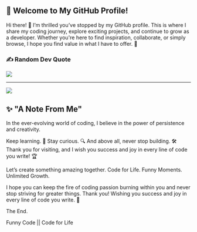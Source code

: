 ## 🌟 Welcome to My GitHub Profile!
Hi there! 👋
I’m thrilled you’ve stopped by my GitHub profile. This is where I share my coding journey, explore exciting projects, and continue to grow as a developer. Whether you're here to find inspiration, collaborate, or simply browse, I hope you find value in what I have to offer. 🚀


### ✍️ Random Dev Quote
![](https://quotes-github-readme.vercel.app/api?type=horizontal&theme=radical)

---
[![](https://visitcount.itsvg.in/api?id=mikey-occur&icon=0&color=0)](https://visitcount.itsvg.in)

<!-- Proudly created with GPRM ( https://gprm.itsvg.in ) -->

## ✨ "A Note From Me"
In the ever-evolving world of coding, I believe in the power of persistence and creativity.

Keep learning. 🌱
Stay curious. 🔍
And above all, never stop building. 🛠️
Thank you for visiting, and I wish you success and joy in every line of code you write! 🏆

Let’s create something amazing together.
Code for Life. Funny Moments. Unlimited Growth.

I hope you can keep the fire of coding passion burning within you and never stop striving for greater things.
Thank you! Wishing you success and joy in every line of code you write. 🚀

The End.

Funny Code || Code for Life
